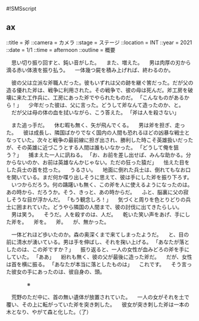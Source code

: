 #!SMSscript

## ax

::title = 斧
::camera = カメラ
::stage = ステージ
::location = INT
::year = 2021
::date = 1/1
::time = afternoon
::outline = 概要

　思い切り振り回すと、鈍い音がした。
　また、増えた。
　男は肉厚の刃から滴る赤い体液を振り払う。
　一体幾つ屍を積み上げれば、終わるのか。

　彼の父は立派な斧職人だった。彼もいずれは父の跡を継ぐ筈だった。だが父の造る優れた斧は、戦争に利用された。その戦争で、彼の母は死んだ。斧工房を破壊に来た工作兵に、工房にあった斧でやられたものだ。
「こんなものがあるから！」
　少年だった彼は、父に言った。どうして斧なんて造ったのか、と。
　だが父は母の体の血を拭いながら、こう答えた。
「斧は人を殺さない」

　また追っ手だ。
　休む暇も無く、矢が飛んでくる。
　男は斧を担ぎ、走った。
　彼は成長し、隣国ばかりでなく国内の人間も恐れるほどの凶暴な戦士となっていた。次々と戦争の最前線に担ぎ出され、勝利した時こそ英雄扱いだったが、その英雄に近づこうとする人間は誰もいなかった。
「どうして俺を狙う？」
　捕まえた一人に訊ねる。
「お、お前を差し出せば、みんな助かる。分からないのか、お前は英雄なんかじゃない。ただの狂った猿だ」
　怯えた目をした兵士の首を捻った。
　うるさい。
　地面に倒れた兵士は、倒れてもなお口を開いている。まだ何か喋り出しそうに思えて、彼は手にした斧を振り下ろす。
　いつからだろう。何の躊躇いも無く、この斧を人に使えるようになったのは。あの時から、だろうか。そう、きっと、あの時からだ。
　ふと、脳裏に父の寂しそうな目が浮かんだ。
「もう観念しろ！」
　気づくと周りを色とりどりの兵士に囲まれていた。どうやら隣国の人間まで、彼の討伐に出てきたらしい。
　男は笑う。
　そうだ。人を殺すのは、人だ。
　乾いた笑い声をあげ、手にした斧を。
　斧を。
　斧。
　が、無かった。

　一体どれほど歩いたのか。森の奥深くまで来てしまったようだ。
　と、目の前に清水が湧いている。男は手を伸ばし、それを掬い上げる。
「あなたが落としたのは、この斧ですか？」
　振り返ると、一人の女性が血みどろの斧を手にしていた。
「ああ」
　紛れも無く、彼の父が最後に造った斧だ。
　だが、女性は首を横に振る。
「あなたが本当に落としたものは」
　これです。
　そう言った彼女の手にあったのは、彼自身の、頭。

　　　　※

　荒野のただ中に、首の無い遺体が放置されていた。
　一人の女がそれを土で覆い、その上に転がっていた斧を突き刺した。
　彼女が突き刺した斧は一本の木となり、やがて森と化した。（了）


